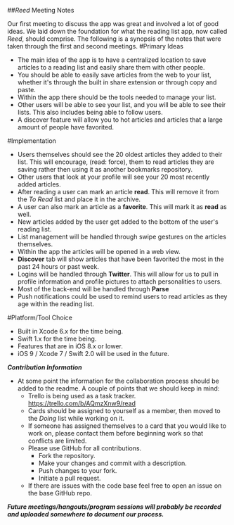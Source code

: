 ##_Reed_ Meeting Notes

Our first meeting to discuss the app was great and involved a lot of good ideas. We laid down the foundation for what the reading list app, now called _Reed_, should comprise. The following is a synopsis of the notes that were taken through the first and second meetings.
#Primary Ideas
* The main idea of the app is to have a centralized location to save articles to a reading list and easily share them with other people.
* You should be able to easily save articles from the web to your list, whether it's through the built in share extension or through copy and paste.
* Within the app there should be the tools needed to manage your list.
* Other users will be able to see your list, and you will be able to see their lists. This also includes being able to follow users.
* A discover feature will allow you to hot articles and articles that a large amount of people have favorited.

#Implementation
* Users themselves should see the 20 oldest articles they added to their list. This will encourage, (read: force), them to read articles they are saving rather then using it as another bookmarks repository.
* Other users that look at your profile will see your 20 most recently added articles.
* After reading a user can mark an article **read**. This will remove it from the _To Read_ list and place it in the archive.
* A user can also mark an article as a **favorite**. This will mark it as **read** as well.
* New articles added by the user get added to the bottom of the user's reading list.
* List management will be handled through swipe gestures on the articles themselves.
* Within the app the articles will be opened in a web view.
* **Discover** tab will show articles that have been favorited the most in the past 24 hours or past week.
* Logins will be handled through **Twitter**. This will allow for us to pull in profile information and profile pictures to attach personalities to users.
* Most of the back-end will be handled through **Parse**
* Push notifications could be used to remind users to read articles as they age within the reading list.

#Platform/Tool Choice
* Built in Xcode 6.x for the time being.
* Swift 1.x for the time being.
* Features that are in iOS 8.x or lower.
* iOS 9 / Xcode 7 / Swift 2.0 will be used in the future.

***Contribution Information***

* At some point the information for the collaboration process should be added to the readme. A couple of points that we should keep in mind:
	* Trello is being used as a task tracker. https://trello.com/b/AQmzXnw9/read
	* Cards should be assigned to yourself as a member, then moved to the _Doing_ list while working on it.
	* If someone has assigned themselves to a card that you would like to work on, please contact them before beginning work so that conflicts are limited.
	* Please use GitHub for all contributions.
		* Fork the repository.
		* Make your changes and commit with a description.
		* Push changes to your fork.
		* Initiate a pull request.
	* If there are issues with the code base feel free to open an issue on the base GitHub repo.

***Future meetings/hangouts/program sessions will probably be recorded and uploaded somewhere to document our process.***